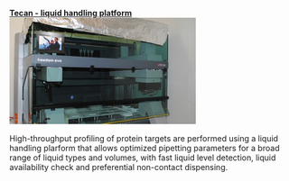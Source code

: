 [**Tecan - liquid handling platform**](./Tecan_liquid_handlingSOP.pdf)
![image](./images/tecan.jpg)

High-throughput profiling of protein targets are performed using a liquid handling plarform that allows optimized pipetting parameters for a broad range of liquid types and volumes, with fast liquid level detection, liquid availability check and preferential non-contact dispensing.



